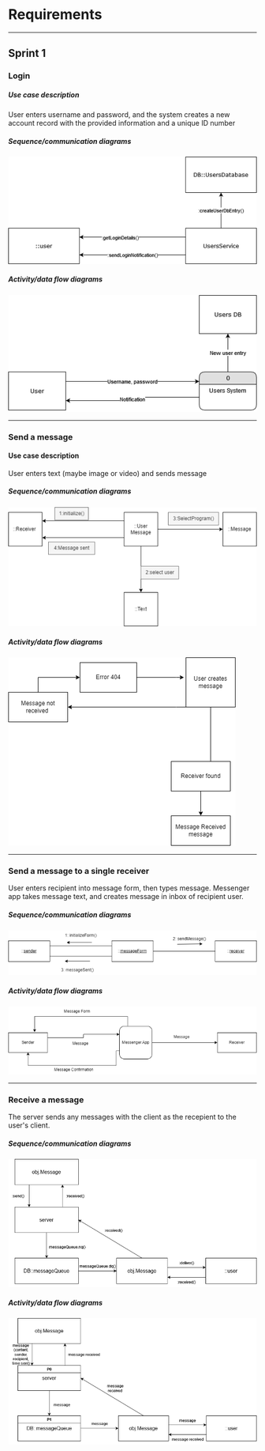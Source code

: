 # Requirements

---

## Sprint 1

### Login

##### Use case description

User enters username and password, and the system creates a new account record with the provided information and a unique ID number

##### Sequence/communication diagrams

![Login Comm.png](assets/6fdbcd04e722173be6313151d0a9a746e7402b6b.png)



##### Activity/data flow diagrams

![Login Data Flow.drawio.png](assets/249e5f1040a60bf5a182b31e4187cd7d48b5de11.png)



---

### Send a message

#### Use case description

User enters text (maybe image or video) and sends message

##### Sequence/communication diagrams

![Sequence_diagram.png.png](assets/Sequence_diagram.png)

##### Activity/data flow diagrams

![login Dat Flow.draw.io.png](assets/Send_Message.png)

---

### Send a message to a single receiver

User enters recipient into message form, then types message. Messenger app takes message text, and creates message in inbox of recipient user.

##### Sequence/communication diagrams

![SglReceiver Comm.png](assets/CommDiagram.drawio.png)

##### Activity/data flow diagrams

![SglReceiver DFD.png](assets/DFD.drawio.png)

---

### Receive a message

The server sends any messages with the client as the recepient to the user's client.

##### Sequence/communication diagrams

![Receive Message Communication.drawio.png](assets/Receive%20Message%20Communication.drawio.png)

##### Activity/data flow diagrams

![Receive Message Dataflow.drawio.png](assets/Receive%20Message%20Dataflow.drawio.png)


